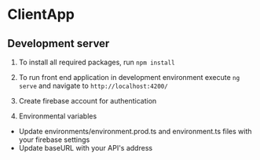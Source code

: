# ClientApp

## Development server

1. To install all required packages, run 
`npm install`

2. To run front end application in development environment execute
`ng serve` and navigate to `http://localhost:4200/`

3. Create firebase account for authentication

4. Environmental variables
  - Update environments/environment.prod.ts and environment.ts files with your firebase settings
  - Update baseURL with your API's address
